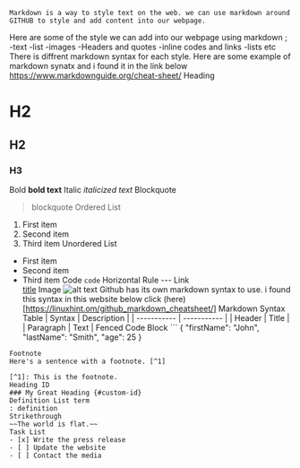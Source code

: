     Markdown is a way to style text on the web. we can use markdown around GITHUB to style and add content into our webpage.
Here are some of the style we can add into our webpage using markdown ;
-text
-list
-images
-Headers and quotes
-inline codes and links 
-lists etc
There is diffrent markdown syntax for each style.
Here are some example of markdown synatx and i found it in the link below
https://www.markdownguide.org/cheat-sheet/
Heading
# H2
## H2
### H3
Bold
**bold text**
Italic
*italicized text*
Blockquote
> blockquote
Ordered List
1. First item
2. Second item
3. Third item
Unordered List
- First item
- Second item
- Third item
Code
`code`
Horizontal Rule	---
Link	
[title](https://www.example.com)
Image
![alt text](image.jpg)
 Github has its own markdown syntax to use. i found this  syntax in this website below
click (here)[https://linuxhint.om/github_markdown_cheatsheet/]
 Markdown Syntax
Table
| Syntax | Description |
| ----------- | ----------- |
| Header | Title |
| Paragraph | Text |
Fenced Code 
Block	```
{
  "firstName": "John",
  "lastName": "Smith",
  "age": 25
}
```
Footnote
Here's a sentence with a footnote. [^1]

[^1]: This is the footnote.
Heading ID
### My Great Heading {#custom-id}
Definition List	term
: definition
Strikethrough
~~The world is flat.~~
Task List
- [x] Write the press release
- [ ] Update the website
- [ ] Contact the media



 



